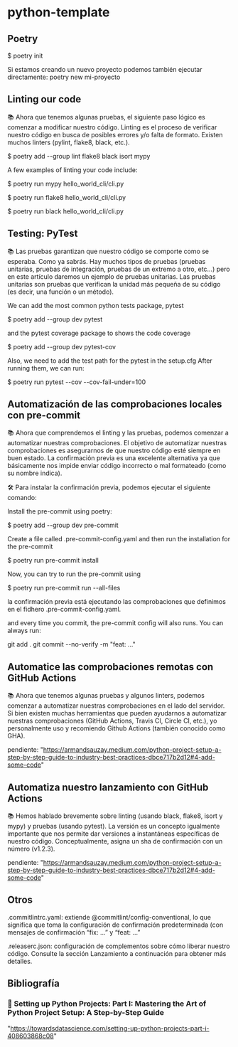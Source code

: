 # python-template

## Poetry

$ poetry init

Si estamos creando un nuevo proyecto podemos también ejecutar directamente:
poetry new mi-proyecto

## Linting our code

📚 Ahora que tenemos algunas pruebas, el siguiente paso lógico es comenzar a modificar nuestro código. Linting es el proceso de verificar nuestro código en busca de posibles errores y/o falta de formato. Existen muchos linters (pylint, flake8, black, etc.).

$ poetry add --group lint flake8 black isort mypy

A few examples of linting your code include:

$ poetry run mypy hello_world_cli/cli.py

$ poetry run flake8 hello_world_cli/cli.py

$ poetry run black hello_world_cli/cli.py

## Testing: PyTest

📚 Las pruebas garantizan que nuestro código se comporte como se esperaba. Como ya sabrás. Hay muchos tipos de pruebas (pruebas unitarias, pruebas de integración, pruebas de un extremo a otro, etc…) pero en este artículo daremos un ejemplo de pruebas unitarias. Las pruebas unitarias son pruebas que verifican la unidad más pequeña de su código (es decir, una función o un método).

We can add the most common python tests package, pytest

$ poetry add --group dev pytest

and the pytest coverage package to shows the code coverage

$ poetry add --group dev pytest-cov

Also, we need to add the test path for the pytest in the setup.cfg
After running them, we can run:

$ poetry run pytest --cov --cov-fail-under=100

## Automatización de las comprobaciones locales con pre-commit

📚 Ahora que comprendemos el linting y las pruebas, podemos comenzar a automatizar nuestras comprobaciones. El objetivo de automatizar nuestras comprobaciones es asegurarnos de que nuestro código esté siempre en buen estado. La confirmación previa es una excelente alternativa ya que básicamente nos impide enviar código incorrecto o mal formateado (como su nombre indica).

🛠️ Para instalar la confirmación previa, podemos ejecutar el siguiente comando:

Install the pre-commit using poetry:

$ poetry add --group dev pre-commit

Create a file called .pre-commit-config.yaml and then run the installation for the pre-commit

$ poetry run pre-commit install

Now, you can try to run the pre-commit using

$ poetry run pre-commit run --all-files

la confirmación previa está ejecutando las comprobaciones que definimos en el 
fidhero .pre-commit-config.yaml.

and every time you commit, the pre-commit config will also runs.
You can always run:

git add .
git commit --no-verify -m "feat: ..."

## Automatice las comprobaciones remotas con GitHub Actions

📚 Ahora que tenemos algunas pruebas y algunos linters, podemos comenzar a automatizar nuestras comprobaciones en el lado del servidor. Si bien existen muchas herramientas que pueden ayudarnos a automatizar nuestras comprobaciones (GitHub Actions, Travis CI, Circle CI, etc.), yo personalmente uso y recomiendo Github Actions (también conocido como GHA).

pendiente: "https://armandsauzay.medium.com/python-project-setup-a-step-by-step-guide-to-industry-best-practices-dbce717b2d12#4-add-some-code"

## Automatiza nuestro lanzamiento con GitHub Actions

📚 Hemos hablado brevemente sobre linting (usando black, flake8, isort y mypy) y pruebas (usando pytest). La versión es un concepto igualmente importante que nos permite dar versiones a instantáneas específicas de nuestro código. Conceptualmente, asigna un sha de confirmación con un número (v1.2.3).

pendiente: "https://armandsauzay.medium.com/python-project-setup-a-step-by-step-guide-to-industry-best-practices-dbce717b2d12#4-add-some-code"

## Otros

.commitlintrc.yaml: extiende @commitlint/config-conventional, lo que significa que toma la configuración de confirmación predeterminada (con mensajes de confirmación “fix: …” y “feat: …”

.releaserc.json: configuración de complementos sobre cómo liberar nuestro código. Consulte la sección Lanzamiento a continuación para obtener más detalles.

## Bibliografía

### 🐍 Setting up Python Projects: Part I: Mastering the Art of Python Project Setup: A Step-by-Step Guide

 "https://towardsdatascience.com/setting-up-python-projects-part-i-408603868c08"